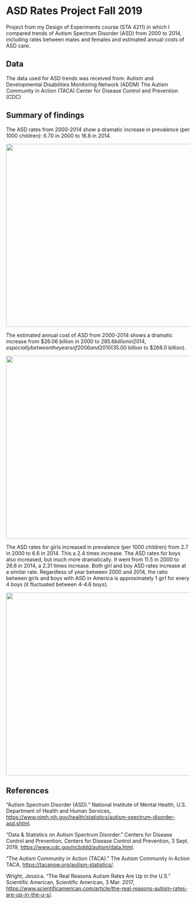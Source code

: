 # ASD Rates Project Fall 2019
Project from my Design of Experiments course (STA 4211) in which I compared trends of Autism Spectrum Disorder (ASD) from 2000 to 2014, including rates between males and females and estimated annual costs of ASD care.

## Data
The data used for ASD trends was received from:
Autism and Developmental Disabilities Monitoring Network (ADDM)
The Autism Community in Action (TACA)
Center for Disease Control and Prevention (CDC)

## Summary of findings
The ASD rates from 2000-2014 show a dramatic increase in prevalence (per 1000 children): 6.70 in 2000 to 16.8 in 2014.
<p align="center">
  <img src="https://github.com/giuliaegardini/Autism-Spectrum-Disorder-Rates-Plotting/blob/main/plot-images/asdRates.PNG"  width="600" height="500">
  </p>

The estimated annual cost of ASD from 2000-2014 shows a dramatic increase from $26.06 billion in 2000 to $285.6 billion in 2014, especially between the years of 2006 and 2010 ($35.00 billion to $268.0 billion).
<p align="center">
  <img src="https://github.com/giuliaegardini/Autism-Spectrum-Disorder-Rates-Plotting/blob/main/plot-images/asdEstcost.PNG"  width="600" height="500">
  </p>

The ASD rates for girls increased in prevalence (per 1000 children) from 2.7 in 2000 to 6.6 in 2014. This a 2.4 times increase. The ASD rates for boys also increased, but much more dramatically. It went from 11.5 in 2000 to 26.6 in 2014, a 2.31 times increase. Both girl and boy ASD rates increase at a similar rate. Regardless of year between 2000 and 2014, the ratio between girls and boys with ASD in America is approximately 1 girl for every 4 boys (it fluctuated between 4-4.6 boys).
<p align="center">
  <img src="https://github.com/giuliaegardini/Autism-Spectrum-Disorder-Rates-Plotting/blob/main/plot-images/asdGirlsVsBoys.PNG"  width="600" height="500">
  </p>

## References
“Autism Spectrum Disorder (ASD).” National Institute of Mental Health, U.S. Department of Health and Human Services, https://www.nimh.nih.gov/health/statistics/autism-spectrum-disorder-asd.shtml.

“Data & Statistics on Autism Spectrum Disorder.” Centers for Disease Control and Prevention, Centers for Disease Control and Prevention, 3 Sept. 2019, https://www.cdc.gov/ncbddd/autism/data.html.

“The Autism Community in Action (TACA).” The Autism Community in Action TACA, https://tacanow.org/autism-statistics/.

Wright, Jessica. “The Real Reasons Autism Rates Are Up in the U.S.” Scientific American, Scientific American, 3 Mar. 2017, https://www.scientificamerican.com/article/the-real-reasons-autism-rates-are-up-in-the-u-s/.

